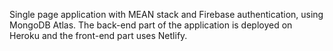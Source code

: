Single page application with MEAN stack and Firebase authentication, using MongoDB Atlas.
The back-end part of the application is deployed on Heroku and the front-end part uses Netlify.
